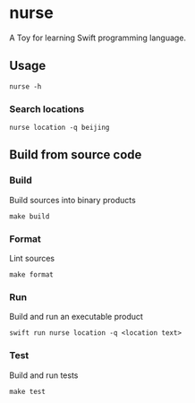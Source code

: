 # nurse

A Toy for learning Swift programming language.


## Usage

```shell
nurse -h
```

### Search locations

```shell
nurse location -q beijing
```

## Build from source code

### Build

Build sources into binary products

```shell
make build
```

### Format

Lint sources

```shell
make format
```

### Run

Build and run an executable product

```shell
swift run nurse location -q <location text>
```

### Test

Build and run tests

```shell
make test
```
